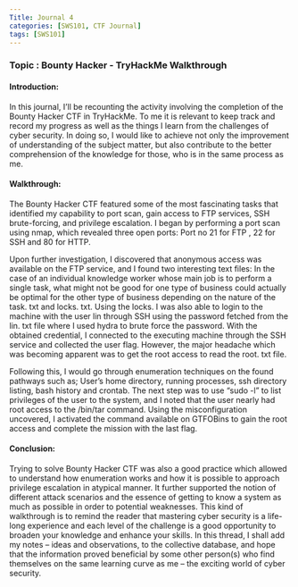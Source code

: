 ```yaml
---
Title: Journal 4
categories: [SWS101, CTF Journal]
tags: [SWS101]
---
```


### Topic : Bounty Hacker - TryHackMe Walkthrough 

#### Introduction:
In this journal, I’ll be recounting the activity involving the completion of the Bounty Hacker CTF in TryHackMe. To me it is relevant to keep track and record my progress as well as the things I learn from the challenges of cyber security. In doing so, I would like to achieve not only the improvement of understanding of the subject matter, but also contribute to the better comprehension of the knowledge for those, who is in the same process as me.

#### Walkthrough:

The Bounty Hacker CTF featured some of the most fascinating tasks that identified my capability to port scan, gain access to FTP services, SSH brute-forcing, and privilege escalation. I began by performing a port scan using nmap, which revealed three open ports: Port no 21 for FTP , 22 for SSH and 80 for HTTP. 

Upon further investigation, I discovered that anonymous access was available on the FTP service, and I found two interesting text files: In the case of an individual knowledge worker whose main job is to perform a single task, what might not be good for one type of business could actually be optimal for the other type of business depending on the nature of the task. txt and locks. txt.
Using the locks. I was also able to login to the machine with the user lin through SSH using the password fetched from the lin. txt file where I used hydra to brute force the password. With the obtained credential, I connected to the executing machine through the SSH service and collected the user flag. However, the major headache which was becoming apparent was to get the root access to read the root. txt file.

Following this, I would go through enumeration techniques on the found pathways such as; User’s home directory, running processes, ssh directory listing, bash history and crontab. The next step was to use “sudo -l” to list privileges of the user to the system, and I noted that the user nearly had root access to the /bin/tar command. Using the misconfiguration uncovered, I activated the command available on GTFOBins to gain the root access and complete the mission with the last flag.

#### Conclusion:

Trying to solve Bounty Hacker CTF was also a good practice which allowed to understand how enumeration works and how it is possible to approach privilege escalation in atypical manner. It further supported the notion of different attack scenarios and the essence of getting to know a system as much as possible in order to potential weaknesses.
This kind of walkthrough is to remind the reader that mastering cyber security is a life-long experience and each level of the challenge is a good opportunity to broaden your knowledge and enhance your skills. In this thread, I shall add my notes – ideas and observations, to the collective database, and hope that the information proved beneficial by some other person(s) who find themselves on the same learning curve as me – the exciting world of cyber security.